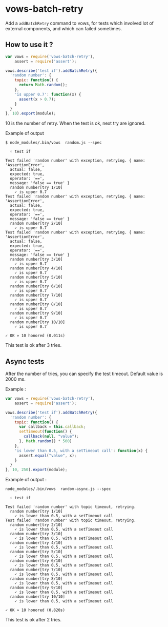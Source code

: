 vows-batch-retry
================

Add a ``addBatchRetry`` command to vows, for tests which involved lot of external components, and which can failed
sometimes.

## How to use it ?

```js
var vows = require('vows-batch-retry'),
    assert = require('assert');

vows.describe('test if').addBatchRetry({
  'random number': {
    topic: function() {
      return Math.random();
    },
    'is upper 0.7': function(x) {
      assert(x > 0.7);
    }
  }
}, 10).export(module);

```

10 is the number of retry. When the test is ok, next try are ignored.

Example of output
```
$ node_modules/.bin/vows  random.js --spec
 
  ♢ test if 
  
Test failed 'random number' with exception, retrying. { name: 'AssertionError',
  actual: false,
  expected: true,
  operator: '==',
  message: 'false == true' }
  random number[try 1/10]
    ✓ is upper 0.7
Test failed 'random number' with exception, retrying. { name: 'AssertionError',
  actual: false,
  expected: true,
  operator: '==',
  message: 'false == true' }
  random number[try 2/10]
    ✓ is upper 0.7
Test failed 'random number' with exception, retrying. { name: 'AssertionError',
  actual: false,
  expected: true,
  operator: '==',
  message: 'false == true' }
  random number[try 3/10]
    ✓ is upper 0.7
  random number[try 4/10]
    ✓ is upper 0.7
  random number[try 5/10]
    ✓ is upper 0.7
  random number[try 6/10]
    ✓ is upper 0.7
  random number[try 7/10]
    ✓ is upper 0.7
  random number[try 8/10]
    ✓ is upper 0.7
  random number[try 9/10]
    ✓ is upper 0.7
  random number[try 10/10]
    ✓ is upper 0.7
 
✓ OK » 10 honored (0.011s) 

```

This test is ok after 3 tries.

## Async tests

After the number of tries, you can specify the test timeout. Default value is 2000 ms.

Example :
```js
var vows = require('vows-batch-retry'),
    assert = require('assert');

vows.describe('test if').addBatchRetry({
  'random number': {
    topic: function() {
      var callback = this.callback;
      setTimeout(function() {
        callback(null, "value");
      }, Math.random() * 500)
    },
    'is lower than 0.5, with a setTimeout call': function(x) {
      assert.equal("value", x);
    }
  }
}, 10, 250).export(module);

```

Example of output :
```
node_modules/.bin/vows  random-async.js --spec
 
  ♢ test if 
  
Test failed 'random number' with topic timeout, retrying.
  random number[try 1/10]
    ✓ is lower than 0.5, with a setTimeout call
Test failed 'random number' with topic timeout, retrying.
  random number[try 2/10]
    ✓ is lower than 0.5, with a setTimeout call
  random number[try 3/10]
    ✓ is lower than 0.5, with a setTimeout call
  random number[try 4/10]
    ✓ is lower than 0.5, with a setTimeout call
  random number[try 5/10]
    ✓ is lower than 0.5, with a setTimeout call
  random number[try 6/10]
    ✓ is lower than 0.5, with a setTimeout call
  random number[try 7/10]
    ✓ is lower than 0.5, with a setTimeout call
  random number[try 8/10]
    ✓ is lower than 0.5, with a setTimeout call
  random number[try 9/10]
    ✓ is lower than 0.5, with a setTimeout call
  random number[try 10/10]
    ✓ is lower than 0.5, with a setTimeout call
 
✓ OK » 10 honored (0.820s) 
```

This test is ok after 2 tries.
